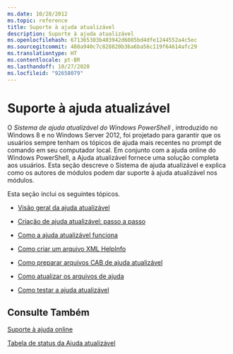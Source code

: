 ```yaml
---
ms.date: 10/28/2012
ms.topic: reference
title: Suporte à ajuda atualizável
description: Suporte à ajuda atualizável
ms.openlocfilehash: 671365303b403942d6085bd4dfe1244552a4c5ec
ms.sourcegitcommit: 488a940c7c828820b36a6ba56c119f64614afc29
ms.translationtype: HT
ms.contentlocale: pt-BR
ms.lasthandoff: 10/27/2020
ms.locfileid: "92658079"
---
```

# <a name="supporting-updatable-help"></a>Suporte à ajuda atualizável

O *Sistema de ajuda atualizável do Windows PowerShell* , introduzido no Windows 8 e no Windows Server 2012, foi projetado para garantir que os usuários sempre tenham os tópicos de ajuda mais recentes no prompt de comando em seu computador local. Em conjunto com a ajuda online do Windows PowerShell, a Ajuda atualizável fornece uma solução completa aos usuários. Esta seção descreve o Sistema de ajuda atualizável e explica como os autores de módulos podem dar suporte à ajuda atualizável nos módulos.

Esta seção inclui os seguintes tópicos.

- [Visão geral da ajuda atualizável](./updatable-help-overview.md)

- [Criação de ajuda atualizável: passo a passo](./updatable-help-authoring-step-by-step.md)

- [Como a ajuda atualizável funciona](./how-updatable-help-works.md)

- [Como criar um arquivo XML HelpInfo](./how-to-create-a-helpinfo-xml-file.md)

- [Como preparar arquivos CAB de ajuda atualizável](./how-to-prepare-updatable-help-cab-files.md)

- [Como atualizar os arquivos de ajuda](./how-to-update-help-files.md)

- [Como testar a ajuda atualizável](./how-to-test-updatable-help.md)

## <a name="see-also"></a>Consulte Também

[Suporte à ajuda online](./supporting-online-help.md)

[Tabela de status da Ajuda atualizável](/windows/deployment/deploy-whats-new)
